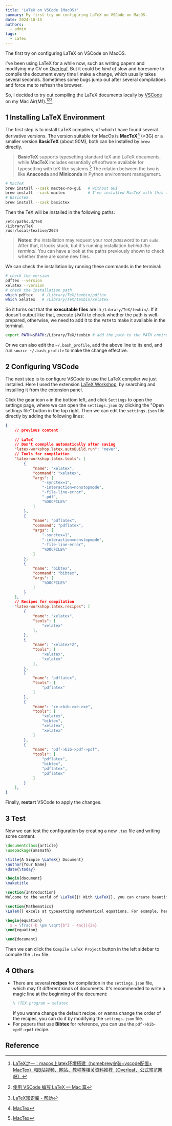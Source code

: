 ```yaml
---
title: 'LaTeX on VSCode (MacOS)'
summary: My first try on configuring LaTeX on VSCode on MacOS.
date: 2024-10-15
authors:
  - admin
tags:
  - LaTex
---
```


The first try on configuring LaTeX on VSCode on MacOS.

I've been using LaTeX for a while now, such as writing papers and modifying my CV on [Overleaf](https://www.overleaf.com). But it could be *kind of* slow and boresome to compile the document every time I make a change, which usually takes several seconds. Sometimes some bugs jump out after several compilations and force me to refresh the browser.

So, I decided to try out compiling the LaTeX documents locally by [VSCode](https://code.visualstudio.com/) on my Mac Air(M1).[^2][^3][^4]

## 1 Installing LaTeX Environment

The first step is to install LaTeX compilers, of which I have found several derivative versions. The version suitable for MacOs is **MacTeX**[^1] (>3G) or a smaller version **BasicTeX** (about 90M), both can be installed by `brew` directly. 

> **BasicTeX** supports typesetting standard teX and LaTeX documents, while **MacTeX** includes essentially *all* software available for typesetting with teX-like systems.[^1]
> The relation between the two is like **Anaconda** and **Miniconda** in Python environment management.

```bash
# MacTeX
brew install --cask mactex-no-gui   # without GUI
brew install --cask mactex          # I've installed MacTeX with this and it'll take a while to download and install.
# BasicTeX
brew install --cask basictex
```

Then the TeX will be installed in the following paths:
```
/etc/paths.d/TeX
/Library/TeX
/usr/local/texlive/2024
```

> **Notes**: the installation may request your *root password* to run `sudo`. After that, it looks stuck, but it's running installation *behind the terminal*. You can have a look at the paths previously shown to check whether there are some new files.

We can check the installation by running these commands in the terminal:
```bash
# check the version
pdftex --version
xelatex --version
# check the installation path
which pdftex    # /Library/TeX/texbin/pdftex
which xelatex   # /Library/TeX/texbin/xelatex
```

So it turns out that the **executable files** are in `/Library/TeX/texbin/`. If it doesn't output like that, execute `$PATH` to check whether the path is well-prepared, otherwise, we need to add it to the `PATH` to make it available in the terminal.

```bash
export PATH=$PATH:/Library/TeX/texbin # add the path to the PATH environment variable
```

Or we can also edit the `~/.bash_profile`, add the above line to its end, and run `source ~/.bash_profile` to make the change effective.

## 2 Configuring VSCode

The next step is to configure VSCode to use the LaTeX compiler we just installed. Here I used the extension [LaTeX Workshop](https://marketplace.visualstudio.com/items?itemName=James-Yu.latex-workshop), by searching and installing it from the extension panel.


Click the gear icon `⚙️` in the bottom left, and click `Settings` to open the settings page, where we can open the `settings.json` by clicking the "Open settings file" button in the top right. Then we can edit the `settings.json` file directly by adding the following lines:
```json
{
    // previous content
    
    // LaTeX
    // Don't comnplle automatically after saving
    "latex-workshop.latex.autoBuild.run": "never",
    // Tools for compilation
    "latex-workshop.latex.tools": [
        {
            "name": "xelatex",
            "command": "xelatex",
            "args": [
                "-synctex=1",
                "-interaction=nonstopmode",
                "-file-line-error",
                "-pdf",
                "%DOCFILE%"
            ]
        },
        {
            "name": "pdflatex",
            "command": "pdflatex",
            "args": [
                "-synctex=1",
                "-interaction=nonstopmode",
                "-file-line-error",
                "%DOCFILE%"
            ]
        },
        {
            "name": "bibtex",
            "command": "bibtex",
            "args": [
                "%DOCFILE%"
            ]
        }
    ],
    // Recipes for compilation
    "latex-workshop.latex.recipes": [
        {
            "name": "xelatex",
            "tools": [
                "xelatex"
            ],
        },
        {
            "name": "xelatex*2",
            "tools": [
                "xelatex",
                "xelatex"
            ],
        },
        {
            "name": "pdflatex",
            "tools": [
                "pdflatex"
            ]
        },
        {
            "name": "xe->bib->xe->xe",
            "tools": [
                "xelatex",
                "bibtex",
                "xelatex",
                "xelatex"
            ]
        },
        {
            "name": "pdf->bib->pdf->pdf",
            "tools": [
                "pdflatex",
                "bibtex",
                "pdflatex",
                "pdflatex"
            ]
        }
    ],
}
```

Finally, **restart** VSCode to apply the changes.

## 3 Test

Now we can test the configuration by creating a new `.tex` file and writing some content. 
```tex
\documentclass{article}
\usepackage{amsmath}

\title{A Simple \LaTeX{} Document}
\author{Your Name}
\date{\today}

\begin{document}
\maketitle

\section{Introduction}
Welcome to the world of \LaTeX{}! With \LaTeX{}, you can create beautifully formatted documents with ease. Here's a simple example of a \LaTeX{} document.

\section{Mathematics}
\LaTeX{} excels at typesetting mathematical equations. For example, here's the quadratic formula:

\begin{equation}
  x = \frac{-b \pm \sqrt{b^2 - 4ac}}{2a}
\end{equation}

\end{document}
```

Then we can click the `Compile LaTeX Project` button in the left sidebar to compile the `.tex` file.

## 4 Others

- There are several **recipes** for compilation in the `settings.json` file, which may fit different kinds of documents. It's recommended to write a magic line at the beginning of the document:
  ```tex
  % !TEX program = xelatex
  ```
  If you wanna change the default recipe, or wanna change the order of the recipes, you can do it by modifying the `settings.json` file.
- For papers that use **Bibtex** for reference, you can use the `pdf->bib->pdf->pdf` recipe.



## Reference

[^1]: [MacTex](https://www.tug.org/mactex/)
[^2]: [LaTeX之一：macos上latex环境搭建（homebrew安装+vscode配置+ MacTex）和B站视频、网站、教程等相关资料推荐（Overleaf、公式预览网站）](https://blog.csdn.net/zhiaidaidai/article/details/140440448?fromshare=blogdetail&sharetype=blogdetail&sharerId=140440448&sharerefer=PC&sharesource=m0_61333822&sharefrom=from_link)
[^3]: [使用 VSCode 编写 LaTeX — Mac 篇](https://zhouyuqian.com/2020/12/09/TexOnVsCode/)
[^4]: [LaTeX知识库 - 帮助](https://www.latexstudio.net/LearnLaTeX/help.html)